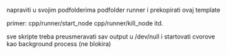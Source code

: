 napraviti u svojim podfolderima podfolder runner i prekopirati ovaj template

primer: 
cpp/runner/start_node
cpp/runner/kill_node
itd.

sve skripte treba preusmeravati sav output u /dev/null i startovati cvorove kao background process (ne blokira)
